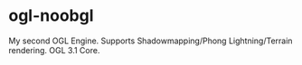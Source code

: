 # ogl-noobgl
My second OGL Engine. Supports Shadowmapping/Phong Lightning/Terrain rendering. OGL 3.1 Core.
